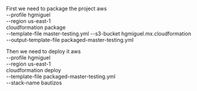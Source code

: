 First we need to package the project
aws \
  --profile hgmiguel \
  --region us-east-1 \
  cloudformation package \
 --template-file master-testing.yml 
         --s3-bucket  hgmiguel.mx.cloudformation
         --output-template-file packaged-master-testing.yml


Then we need to deploy it
aws \
  --profile hgmiguel \
  --region us-east-1 \
  cloudformation deploy \
  --template-file packaged-master-testing.yml \
  --stack-name bautizos
